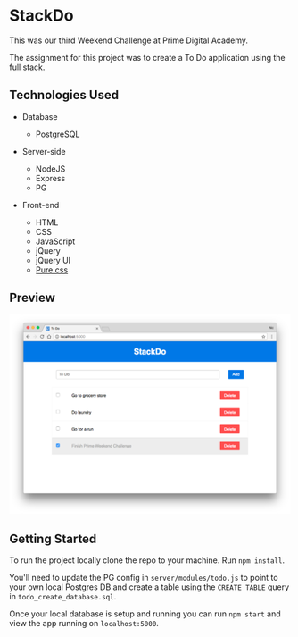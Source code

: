 # StackDo

This was our third Weekend Challenge at Prime Digital Academy.

The assignment for this project was to create a To Do application using the full stack.

## Technologies Used

* Database
  * PostgreSQL


* Server-side
  * NodeJS
  * Express
  * PG


* Front-end
  * HTML
  * CSS
  * JavaScript
  * jQuery
  * jQuery UI
  * [Pure.css](https://purecss.io/)


## Preview

![preview](StackDoPreview.png)

## Getting Started

To run the project locally clone the repo to your machine. Run `npm install`.

You'll need to update the PG config in `server/modules/todo.js` to point to your own local Postgres DB and create a table using the `CREATE TABLE` query in `todo_create_database.sql`.

Once your local database is setup and running you can run `npm start` and view the app running on `localhost:5000`.
